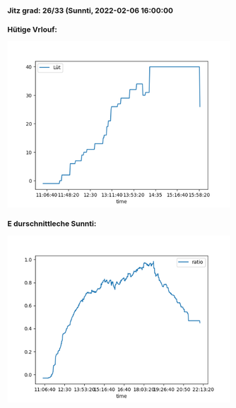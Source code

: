 ### Jitz grad: 26/33 (Sunnti, 2022-02-06 16:00:00

### Hütige Vrlouf:
![Graph](Today.png)

### E durschnittleche Sunnti:
![Graph](Sunnti.png)
